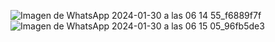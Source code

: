 ![Imagen de WhatsApp 2024-01-30 a las 06 14 55_f6889f7f](https://github.com/LeandroA02/gmailAct/assets/151756794/70e8e1ab-4b93-4f3b-9b8c-a2403547e82a)
![Imagen de WhatsApp 2024-01-30 a las 06 15 05_96fb5de3](https://github.com/LeandroA02/gmailAct/assets/151756794/911eb495-5536-4d29-8c05-e890d6e35ba4)
